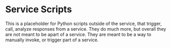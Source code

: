 # Service Scripts

This is a placeholder for Python scripts outside of the service, that trigger,
call, analyze responses from a service. They do much more, but overall they
are not meant to be apart of a service. They are meant to be a way to manually
invoke, or trigger part of a service.
